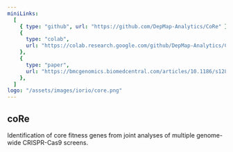 ```yaml
---
miniLinks:
  [
    { type: "github", url: "https://github.com/DepMap-Analytics/CoRe" },
    {
      type: "colab",
      url: "https://colab.research.google.com/github/DepMap-Analytics/CoRe/blob/master/notebooks/CoRe_Benchmarking.ipynb",
    },
    {
      type: "paper",
      url: "https://bmcgenomics.biomedcentral.com/articles/10.1186/s12864-021-08129-5",
    },
  ]
logo: "/assets/images/iorio/core.png"
---
```


## coRe

Identification of core fitness genes from joint analyses of multiple genome-wide CRISPR-Cas9 screens.
